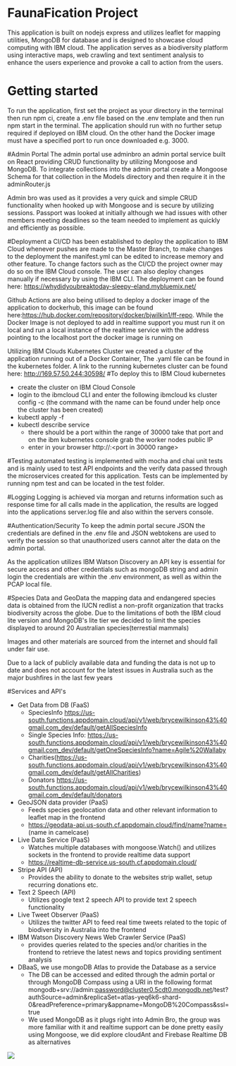 # FaunaFication Project
This application is built on nodejs express and utilizes leaflet for mapping utilities, MongoDB for database and is designed to  showcase cloud computing with IBM cloud.
The application serves as a biodiversity platform using interactive maps, web crawling and text sentiment analysis to enhance the users experience and provoke a call to action from the users.


# Getting started
To run the application, first set the project as your directory in the terminal then run npm ci, create a .env file based on the .env template and then run npm start in the terminal.
The application should run with no further setup required if deployed on IBM cloud. On the other hand the Docker image must have a specified port to run once downloaded e.g. 3000.


#Admin Portal
The admin portal use adminbro an admin portal service built on React providing CRUD functionality by utilizing Mongoose and MongoDB. To integrate collections into the admin portal create a Mongoose Schema for that collection in the Models directory and then require it in the adminRouter.js


Admin bro was used as it provides a very quick and simple CRUD functionality when hooked up with Mongoose and is secure by utilizing sessions. Passport was looked at initially although we had issues with other members meeting deadlines so the team needed to implement as quickly and efficiently as possible.

#Deployment
a CI/CD has been established to deploy the application to IBM Cloud whenever pushes are made to the Master Branch, to make changes to the deployment the manifest.yml can be edited to increase memory and other feature. To change factors such as the CI/CD the project owner may do so on the IBM Cloud console.
The user can also deploy changes manually if necessary by using the IBM CLI. The deployment can be found here: https://whydidyoubreaktoday-sleepy-eland.mybluemix.net/ 


Github Actions are also being utilised to deploy a docker image of the application to dockerhub, this image can be found here:https://hub.docker.com/repository/docker/bjwilkin1/ff-repo. While the Docker Image is not deployed to add in realtime support you must run it on local and run a local instance of the realtime service with the address pointing to the localhost port the docker image is running on


Utilizing IBM Clouds Kubernetes Cluster we created a cluster of the application running out of a Docker Container, The .yaml file can be found in the kubernetes folder. A link to the running kubernetes cluster can be found here: http://169.57.50.244:30598/
#To deploy this to IBM Cloud kubernetes
* create the cluster on IBM Cloud Console
* login to the ibmcloud CLI and enter the following ibmcloud ks cluster config -c <cluster-name> (the command with the name can be found under help once the cluster has been created)
* kubectl apply -f <yaml-file>
* kubectl describe service
  * there should be a port within the range of 30000 take that port and on the ibm kubernetes console grab the worker nodes public IP
  * enter in your browser http://<worker-node public IP>:<port in 30000 range>



#Testing
automated testing is implemented with mocha and chai unit tests and is mainly used to test API endpoints and the verify data passed through the microservices created for this application. Tests can be implemented by running npm test and can be located in the test folder.

#Logging
Logging is achieved via morgan and returns information such as response time for all calls made in the application, the results are logged into the applications server.log file and also within the servers console.

#Authentication/Security
To keep the admin portal secure JSON the credentials are defined in the .env file and JSON webtokens are used to verify the session so that unauthorized users cannot alter the data on the admin portal.

As the application utilizes IBM Watson Discovery an API key is essential for secure access and other credentials such as mongoDB string and admin login the credentials are within the .env environment, as well as within the PCAP local file.


#Species Data and GeoData
the mapping data and endangered species data is obtained from the IUCN redlist a non-profit organization that tracks biodiversity across the globe. Due to the limitations of both the IBM cloud lite version and MongoDB's lite tier we decided to limit the species displayed to around 20 Australian species(terrestial mammals)

Images and other materials are sourced from the internet and should fall under fair use.

Due to a lack of publicly available data and funding the data is not up to date and does not account for the latest issues in Australia such as the major bushfires in the last few years

#Services and API's

* Get Data from DB (FaaS)
  * SpeciesInfo https://us-south.functions.appdomain.cloud/api/v1/web/brycewilkinson43%40gmail.com_dev/default/getAllSpeciesInfo
  * Single Species Info: https://us-south.functions.appdomain.cloud/api/v1/web/brycewilkinson43%40gmail.com_dev/default/getOneSpeciesInfo?name=Agile%20Wallaby 
  * Charities(https://us-south.functions.appdomain.cloud/api/v1/web/brycewilkinson43%40gmail.com_dev/default/getAllCharities)
  * Donators https://us-south.functions.appdomain.cloud/api/v1/web/brycewilkinson43%40gmail.com_dev/default/donators
* GeoJSON data provider (PaaS)
  * Feeds species geolocation data and other relevant information to leaflet map in the frontend
  * https://geodata-api.us-south.cf.appdomain.cloud/find/name?name=         (name in camelcase)
* Live Data Service (PaaS)
  * Watches multiple databases with mongoose.Watch() and utilizes sockets in the frontend to provide realtime data support
  * https://realtime-db-service.us-south.cf.appdomain.cloud/
* Stripe API    (API)
  * Provides the ability to donate to the websites strip wallet, setup recurring donations etc.
* Text 2 Speech (API)
  * Utilizes google text 2 speech API to provide text 2 speech functionality
* Live Tweet Observer (PaaS)
  * Utilizes the twitter API to feed real time tweets related to the topic of biodiversity in Australia into the frontend
* IBM Watson Discovery News Web Crawler Service (PaaS)
    * provides queries related to the species and/or charities in the frontend to retrieve the latest news and topics providing sentiment analysis
* DBaaS, we use mongoDB Atlas to provide the Database as a service 
    * The DB can be accessed and edited through the admin portal or through MongoDB Compass using a URI in the following format mongodb+srv://admin:password@cluster0.5cdt0.mongodb.net/test?authSource=admin&replicaSet=atlas-yeq6k6-shard-0&readPreference=primary&appname=MongoDB%20Compass&ssl=true
    * We used MongoDB as it plugs right into Admin Bro, the group was more familiar with it and realtime support can be done pretty easily using Mongoose, we did explore cloudAnt and Firebase Realtime DB as alternatives

<img src=“https://github.com/FaunaFication-737-780/Frontend-service/blob/dev/architectural-diagram.PNG”>
